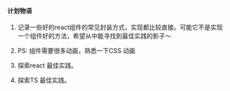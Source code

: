 #### 计划物语

1. 记录一些好的react组件的常见封装方式，实现都比较直接。可能它不是实现一个组件好的方法，希望从中能寻找到最佳实践的影子～

2. PS: 组件需要很多动画，熟悉一下CSS 动画

3. 探索react 最佳实践。

4. 探索TS 最佳实践。

